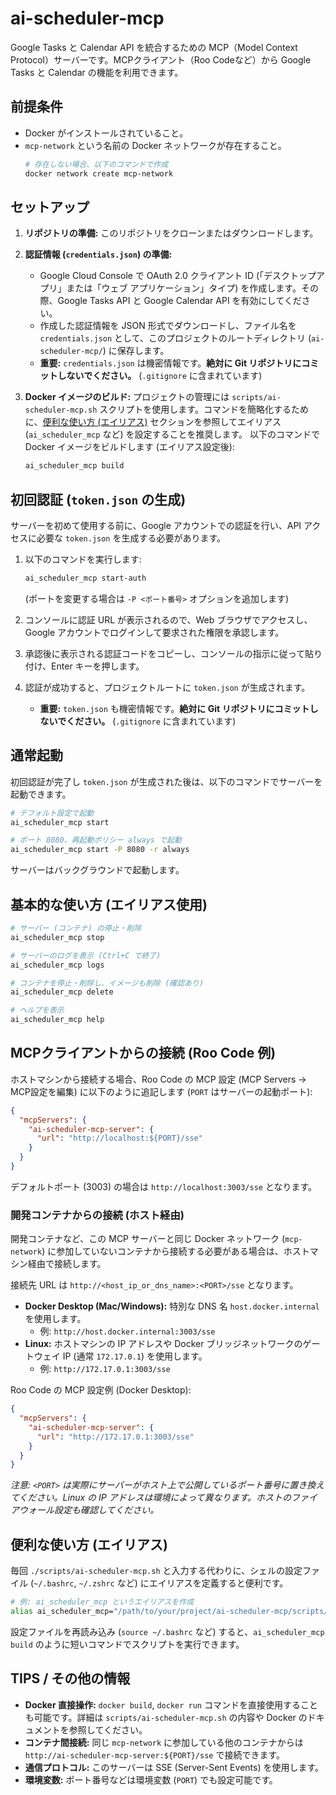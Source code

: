 # ai-scheduler-mcp

Google Tasks と Calendar API を統合するための MCP（Model Context Protocol）サーバーです。MCPクライアント（Roo Codeなど）から Google Tasks と Calendar の機能を利用できます。

## 前提条件

- Docker がインストールされていること。
- `mcp-network` という名前の Docker ネットワークが存在すること。
  ```bash
  # 存在しない場合、以下のコマンドで作成
  docker network create mcp-network
  ```

## セットアップ

1.  **リポジトリの準備:**
    このリポジトリをクローンまたはダウンロードします。

2.  **認証情報 (`credentials.json`) の準備:**

    - Google Cloud Console で OAuth 2.0 クライアント ID (「デスクトップアプリ」または「ウェブ アプリケーション」タイプ) を作成します。その際、Google Tasks API と Google Calendar API を有効にしてください。
    - 作成した認証情報を JSON 形式でダウンロードし、ファイル名を `credentials.json` として、このプロジェクトのルートディレクトリ (`ai-scheduler-mcp/`) に保存します。
    - **重要:** `credentials.json` は機密情報です。**絶対に Git リポジトリにコミットしないでください。** (`.gitignore` に含まれています)

3.  **Docker イメージのビルド:**
    プロジェクトの管理には `scripts/ai-scheduler-mcp.sh` スクリプトを使用します。コマンドを簡略化するために、[便利な使い方 (エイリアス)](#便利な使い方-エイリアス) セクションを参照してエイリアス (`ai_scheduler_mcp` など) を設定することを推奨します。
    以下のコマンドで Docker イメージをビルドします (エイリアス設定後):
    ```bash
    ai_scheduler_mcp build
    ```

## 初回認証 (`token.json` の生成)

サーバーを初めて使用する前に、Google アカウントでの認証を行い、API アクセスに必要な `token.json` を生成する必要があります。

1.  以下のコマンドを実行します:

    ```bash
    ai_scheduler_mcp start-auth
    ```

    (ポートを変更する場合は `-P <ポート番号>` オプションを追加します)

2.  コンソールに認証 URL が表示されるので、Web ブラウザでアクセスし、Google アカウントでログインして要求された権限を承認します。

3.  承認後に表示される認証コードをコピーし、コンソールの指示に従って貼り付け、Enter キーを押します。

4.  認証が成功すると、プロジェクトルートに `token.json` が生成されます。
    - **重要:** `token.json` も機密情報です。**絶対に Git リポジトリにコミットしないでください。** (`.gitignore` に含まれています)

## 通常起動

初回認証が完了し `token.json` が生成された後は、以下のコマンドでサーバーを起動できます。

```bash
# デフォルト設定で起動
ai_scheduler_mcp start

# ポート 8080、再起動ポリシー always で起動
ai_scheduler_mcp start -P 8080 -r always
```

サーバーはバックグラウンドで起動します。

## 基本的な使い方 (エイリアス使用)

```bash
# サーバー (コンテナ) の停止・削除
ai_scheduler_mcp stop

# サーバーのログを表示 (Ctrl+C で終了)
ai_scheduler_mcp logs

# コンテナを停止・削除し、イメージも削除 (確認あり)
ai_scheduler_mcp delete

# ヘルプを表示
ai_scheduler_mcp help
```

## MCPクライアントからの接続 (Roo Code 例)

ホストマシンから接続する場合、Roo Code の MCP 設定 (MCP Servers -> MCP設定を編集) に以下のように追記します (`PORT` はサーバーの起動ポート):

```json
{
  "mcpServers": {
    "ai-scheduler-mcp-server": {
      "url": "http://localhost:${PORT}/sse"
    }
  }
}
```

デフォルトポート (3003) の場合は `http://localhost:3003/sse` となります。

### 開発コンテナからの接続 (ホスト経由)

開発コンテナなど、この MCP サーバーと同じ Docker ネットワーク (`mcp-network`) に参加していないコンテナから接続する必要がある場合は、ホストマシン経由で接続します。

接続先 URL は `http://<host_ip_or_dns_name>:<PORT>/sse` となります。

- **Docker Desktop (Mac/Windows):** 特別な DNS 名 `host.docker.internal` を使用します。
  - 例: `http://host.docker.internal:3003/sse`
- **Linux:** ホストマシンの IP アドレスや Docker ブリッジネットワークのゲートウェイ IP (通常 `172.17.0.1`) を使用します。
  - 例: `http://172.17.0.1:3003/sse`

Roo Code の MCP 設定例 (Docker Desktop):

```json
{
  "mcpServers": {
    "ai-scheduler-mcp-server": {
      "url": "http://172.17.0.1:3003/sse"
    }
  }
}
```

_注意: `<PORT>` は実際にサーバーがホスト上で公開しているポート番号に置き換えてください。Linux の IP アドレスは環境によって異なります。ホストのファイアウォール設定も確認してください。_

## 便利な使い方 (エイリアス)

毎回 `./scripts/ai-scheduler-mcp.sh` と入力する代わりに、シェルの設定ファイル (`~/.bashrc`, `~/.zshrc` など) にエイリアスを定義すると便利です。

```bash
# 例: ai_scheduler_mcp というエイリアスを作成
alias ai_scheduler_mcp="/path/to/your/project/ai-scheduler-mcp/scripts/ai-scheduler-mcp.sh" # <- 実際のパスに変更
```

設定ファイルを再読み込み (`source ~/.bashrc` など) すると、`ai_scheduler_mcp build` のように短いコマンドでスクリプトを実行できます。

## TIPS / その他の情報

- **Docker 直接操作:** `docker build`, `docker run` コマンドを直接使用することも可能です。詳細は `scripts/ai-scheduler-mcp.sh` の内容や Docker のドキュメントを参照してください。
- **コンテナ間接続:** 同じ `mcp-network` に参加している他のコンテナからは `http://ai-scheduler-mcp-server:${PORT}/sse` で接続できます。
- **通信プロトコル:** このサーバーは SSE (Server-Sent Events) を使用します。
- **環境変数:** ポート番号などは環境変数 (`PORT`) でも設定可能です。
